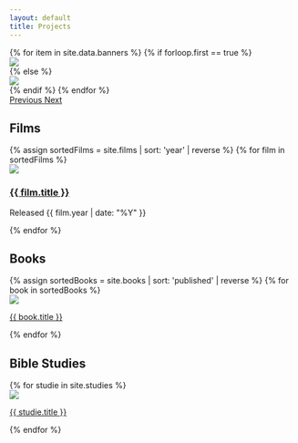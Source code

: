 ```yaml
---
layout: default
title: Projects
---
```

<!-- Featured Projects Banner -->
<div id="carouselControls" class="carousel slide" data-ride="carousel">
  <div class="carousel-inner">
    {% for item in site.data.banners %}
      {% if forloop.first == true %}
        <div class="carousel-item active">
          <img src="{{ site.baseurl }}{{ item.banner_image }}" class="d-block w-100">
        </div>
      {% else %}
      <div class="carousel-item">
        <img src="{{ site.baseurl }}{{ item.banner_image }}" class="d-block w-100">
      </div>
      {% endif %}
    {% endfor %}
  </div>
  <a class="carousel-control-prev" href="#carouselControls" role="button" data-slide="prev">
    <span class="carousel-control-prev-icon" aria-hidden="true"></span>
    <span class="sr-only">Previous</span>
  </a>
  <a class="carousel-control-next" href="#carouselControls" role="button" data-slide="next">
    <span class="carousel-control-next-icon" aria-hidden="true"></span>
    <span class="sr-only">Next</span>
  </a>
</div>

<!-- Horizontal scroll of films -->

<div class="row mx-0 mt-0 bg-white">
  <div class="col pt-3">
    <h2 class="text-center font-weight-bold">Films</h2>
  </div>
</div>
<div class="row mx-0 bg-white mb-5 px-3 pb-3">
  <div class="scrolling-wrapper d-flex">
    {% assign sortedFilms = site.films | sort: 'year' | reverse %}
    {% for film in sortedFilms %}
    <div class="card scrolling-card w-75 pt-3 px-3 m-3 border-light">
      <a href="{{ site.baseurl }}{{ film.url }}">
        <div class="film-button">
          <img class="card-img-top scrolling-thumbnail" src="{{ site.baseurl }}{{ film.packshot }}">
          <i class="bi bi-play-btn-fill"></i>
        </div>
      </a>
      <div class="card-body text-center">
        <h3><a href="{{ site.baseurl }}{{ film.url }}">{{ film.title }}</a></h3>
        <p>Released {{ film.year | date: "%Y" }}</p>
      </div>
    </div>
    {% endfor %}
  </div>
</div>


<!-- Horizontal Scroll of Books -->
<div class="row mt-3 mx-0 py-3 bg-white">
  <div class="col">
    <h2 class="text-center font-weight-bold">Books</h2>
  </div>
</div>
<div class="row mx-0 bg-white px-3 pb-3 mb-5">
  <div class="scrolling-wrapper d-flex">
    {% assign sortedBooks = site.books | sort: 'published' | reverse %}
    {% for book in sortedBooks %}
    <div class="col-5 col-md-3 col-xl-2 card text-center scrolling-card mx-3 mb-3 border-light">
      <img class="card-img-top" src="{{ site.baseurl }}{{ book.coverImage }}">
      <div class="card-body px-0">
        <p class="card-title"><a class="stretched-link" href="{{ site.baseurl }}{{ book.url }}">{{ book.title }}</a></p>
      </div>
    </div>
    {% endfor %}
  </div>
</div>

<!-- Horizontal scroll of Bible Studies -->
<div class="row mx-0 mt-3 py-3 bg-white">
  <div class="col">
    <h2 class="text-center font-weight-bold">Bible Studies</h2>
  </div>
</div>
<div class="row mx-0 bg-white px-3 pb-3 mb-5">
  <div class="scrolling-wrapper d-flex">
    {% for studie in site.studies %}
    <div class="col-5 col-md-3 col-xl-2 card text-center scrolling-card mx-3 mb-3 border-light">
      <img class="card-img-top" src="{{ site.baseurl }}{{ studie.coverImage }}">
      <div class="card-body px-0">
        <p class="card-title"><a class="stretched-link" href="{{ site.baseurl }}{{ studie.url }}">{{ studie.title }}</a></p>
      </div>
    </div>
    {% endfor %}
  </div>
</div>
